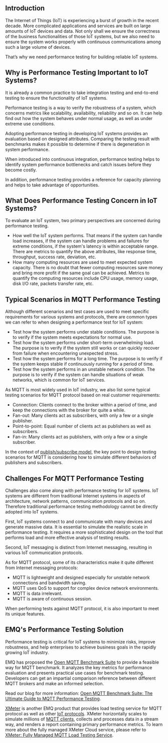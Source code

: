## Introduction

The Internet of Things (IoT) is experiencing a burst of growth in the recent decade. More complicated applications and services are built on large amounts of IoT devices and data. Not only shall we ensure the correctness of the business functionalities of those IoT systems, but we also need to ensure the system works properly with continuous communications among such a large volume of devices.

That’s why we need performance testing for building reliable IoT systems.

## Why is Performance Testing Important to IoT Systems?

It is already a common practice to take integration testing and end-to-end testing to ensure the functionality of IoT systems.

Performance testing is a way to verify the robustness of a system, which concerns metrics like scalability, availability, reliability and so on. It can help find out how the system behaves under normal usage, as well as under extreme use conditions.

Adopting performance testing in developing IoT systems provides an evaluation based on designed attributes. Comparing the testing result with benchmarks makes it possible to determine if there is degeneration in system performance. 

When introduced into continuous integration, performance testing helps to identify system performance bottlenecks and catch issues before they become costly.

In addition, performance testing provides a reference for capacity planning and helps to take advantage of opportunities.

## What Does Performance Testing Concern in IoT Systems?

To evaluate an IoT system, two primary perspectives are concerned during performance testing. 

- How well the IoT system performs. That means if the system can handle load increases, if the system can handle problems and failures for extreme conditions, if the system's latency is within acceptable range. There are metrics to quantify the above attributes, like response time, throughput, success rate, deviation, etc. 
- How many computing resources are used to meet expected system capacity. There is no doubt that fewer computing resources save money and bring more profit if the same goal can be achieved. Metrics to quantify the computing resources include CPU usage, memory usage, disk I/O rate, packets transfer rate, etc.

## Typical Scenarios in MQTT Performance Testing

Although different scenarios and test cases are used to meet specific requirements for various systems and protocols, there are common types we can refer to when designing a performance test for IoT system:  

- Test how the system performs under stable conditions. The purpose is to verify if the system meets expectations for normal use.
- Test how the system performs under short-term overwhelming load. The purpose is to verify if the system still works or can quickly recover from failure when encountering unexpected stress.
- Test how the system performs for a long time. The purpose is to verify if the system keeps stable if continuously running for a period of time.
- Test how the system performs in an unstable network condition. The purpose is to verify if the system can handle situations of weak networks, which is common for IoT services.

As MQTT is most widely used in IoT industry,  we also list some typical testing scenarios for MQTT protocol based on real customer requirements:

- Connection: Clients connect to the broker within a period of time, and keep the connections with the broker for quite a while.
- Fan-out: Many clients act as subscribers, with only a few or a single publisher.
- Point-to-point: Equal number of clients act as publishers as well as subscribers.
- Fan-in: Many clients act as publishers, with only a few or a single subscriber.

In the context of [publish/subscribe model](https://www.emqx.com/en/blog/mqtt-5-introduction-to-publish-subscribe-model),  the key point to design testing scenarios for MQTT is considering how to simulate different behaviors of publishers and subscribers.

## Challenges For MQTT Performance Testing

Challenges also come along with performance testing for IoT systems. IoT systems are different from traditional Internet systems in aspects of architecture, network patterns, communication protocols and so on. Therefore traditional performance testing methodology cannot be directly adopted into IoT systems.

First, IoT systems connect to and communicate with many devices and generate massive data. It is essential to simulate the realistic scale in performance testing. It requires a more sophisticated design on the tool that performs load and more effective analysis of testing results.

Second, IoT messaging is distinct from Internet messaging, resulting in various IoT communication protocols. 

As for MQTT protocol, some of its characteristics make it quite different from Internet messaging protocols:

- MQTT is lightweight and designed especially for unstable network connections and bandwidth saving.
- MQTT uses QoS to support for complex device network environments.
- MQTT is data irrelevant.
- MQTT is aware of continuous session.

When performing tests against MQTT protocol, it is also important to meet its unique features.

## EMQ's Performance Testing Solution

Performance testing is critical for IoT systems to minimize risks, improve robustness, and help enterprises to achieve business goals in the rapidly growing IoT industry.

EMQ has proposed the [Open MQTT Benchmark Suite](https://github.com/emqx/mqttbs) to provide a feasible way for MQTT benchmark. It analyzes the key metrics for performance evaluation and presents practical use cases for benchmark testing. Developers can get an impartial comparison reference between different MQTT brokers and make an informed selection.

Read our blog for more information: [Open MQTT Benchmark Suite: The Ultimate Guide to MQTT Performance Testing](https://www.emqx.com/en/blog/open-mqtt-benchmark-suite-the-ultimate-guide-to-mqtt-performance-testing).

[XMeter](https://www.emqx.com/en/products/xmeter) is another EMQ product that provides load testing service for MQTT protocol as well as other [IoT protocols](https://www.emqx.com/en/blog/iot-protocols-mqtt-coap-lwm2m). XMeter horizontally scales to simulate millions of [MQTT clients](https://www.emqx.com/en/blog/mqtt-client-tools), collects and processes data in a stream way, and renders a report containing primary performance metrics. To learn more about the fully managed XMeter Cloud service, please refer to [XMeter: Fully Managed MQTT Load Testing Service](https://www.emqx.com/en/products/xmeter).
